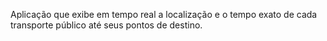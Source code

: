 Aplicação que exibe em tempo real a localização e o tempo exato de cada transporte público até seus pontos de destino.